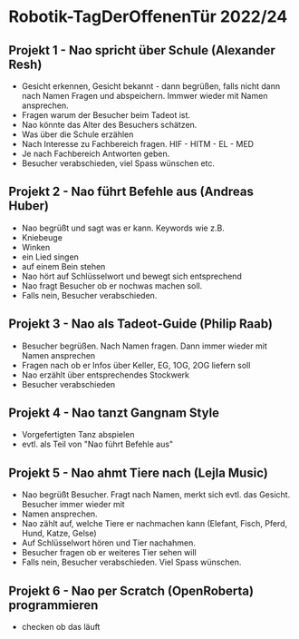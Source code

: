 # Robotik-TagDerOffenenTür 2022/24

## Projekt 1 - Nao spricht über Schule (Alexander Resh)
- Gesicht erkennen, Gesicht bekannt - dann begrüßen, falls nicht dann nach Namen Fragen und
  abspeichern. Immwer wieder mit Namen ansprechen.
- Fragen warum der Besucher beim Tadeot ist.
- Nao könnte das Alter des Besuchers schätzen.
- Was über die Schule erzählen
- Nach Interesse zu Fachbereich fragen. HIF - HITM - EL - MED
- Je nach Fachbereich Antworten geben.
- Besucher verabschieden, viel Spass wünschen etc.

## Projekt 2 - Nao führt Befehle aus (Andreas Huber)
- Nao begrüßt und sagt was er kann. Keywords wie z.B.
- Kniebeuge
- Winken
- ein Lied singen
- auf einem Bein stehen
- Nao hört auf Schlüsselwort und bewegt sich entsprechend
- Nao fragt Besucher ob er nochwas machen soll.
- Falls nein, Besucher verabschieden.

## Projekt 3 - Nao als Tadeot-Guide (Philip Raab)
- Besucher begrüßen. Nach Namen fragen. Dann immer wieder mit Namen ansprechen
- Fragen nach ob er Infos über Keller, EG, 1OG, 2OG liefern soll
- Nao erzählt über entsprechendes Stockwerk
- Besucher verabschieden

## Projekt 4 - Nao tanzt Gangnam Style
- Vorgefertigten Tanz abspielen
- evtl. als Teil von "Nao führt Befehle aus"

## Projekt 5 - Nao ahmt Tiere nach (Lejla Music)
- Nao begrüßt Besucher. Fragt nach Namen, merkt sich evtl. das Gesicht. Besucher immer wieder mit
- Namen ansprechen.
- Nao zählt auf, welche Tiere er nachmachen kann (Elefant, Fisch, Pferd, Hund, Katze, Gelse)
- Auf Schlüsselwort hören und Tier nachahmen.
- Besucher fragen ob er weiteres Tier sehen will
- Falls nein, Besucher verabschieden. Viel Spass wünschen.

## Projekt 6 - Nao per Scratch (OpenRoberta) programmieren
- checken ob das läuft